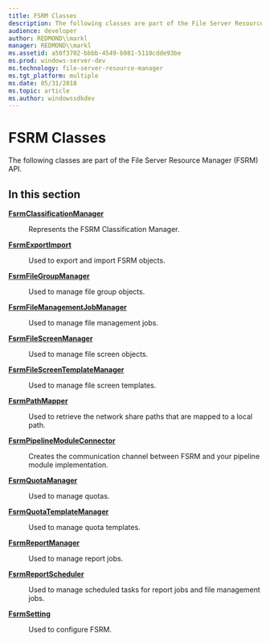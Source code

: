 ```yaml
---
title: FSRM Classes
description: The following classes are part of the File Server Resource Manager (FSRM) API.
audience: developer
author: REDMOND\\markl
manager: REDMOND\\markl
ms.assetid: a50f3702-bbbb-4549-b981-5110cdde93be
ms.prod: windows-server-dev
ms.technology: file-server-resource-manager
ms.tgt_platform: multiple
ms.date: 05/31/2018
ms.topic: article
ms.author: windowssdkdev
---
```


# FSRM Classes

The following classes are part of the File Server Resource Manager (FSRM) API.

## In this section

<dl> <dt>

[**FsrmClassificationManager**](/windows/previous-versions/FsrmTlb/?branch=master)
</dt> <dd>

Represents the FSRM Classification Manager.

</dd> <dt>

[**FsrmExportImport**](/windows/previous-versions/FsrmTlb/?branch=master)
</dt> <dd>

Used to export and import FSRM objects.

</dd> <dt>

[**FsrmFileGroupManager**](/windows/previous-versions/FsrmTlb/?branch=master)
</dt> <dd>

Used to manage file group objects.

</dd> <dt>

[**FsrmFileManagementJobManager**](/windows/previous-versions/FsrmTlb/?branch=master)
</dt> <dd>

Used to manage file management jobs.

</dd> <dt>

[**FsrmFileScreenManager**](/windows/previous-versions/FsrmTlb/?branch=master)
</dt> <dd>

Used to manage file screen objects.

</dd> <dt>

[**FsrmFileScreenTemplateManager**](/windows/previous-versions/FsrmTlb/?branch=master)
</dt> <dd>

Used to manage file screen templates.

</dd> <dt>

[**FsrmPathMapper**](/windows/previous-versions/FsrmTlb/?branch=master)
</dt> <dd>

Used to retrieve the network share paths that are mapped to a local path.

</dd> <dt>

[**FsrmPipelineModuleConnector**](/windows/previous-versions/FsrmTlb/?branch=master)
</dt> <dd>

Creates the communication channel between FSRM and your pipeline module implementation.

</dd> <dt>

[**FsrmQuotaManager**](/windows/previous-versions/FsrmTlb/?branch=master)
</dt> <dd>

Used to manage quotas.

</dd> <dt>

[**FsrmQuotaTemplateManager**](/windows/previous-versions/FsrmTlb/?branch=master)
</dt> <dd>

Used to manage quota templates.

</dd> <dt>

[**FsrmReportManager**](/windows/previous-versions/FsrmTlb/?branch=master)
</dt> <dd>

Used to manage report jobs.

</dd> <dt>

[**FsrmReportScheduler**](/windows/previous-versions/FsrmTlb/?branch=master)
</dt> <dd>

Used to manage scheduled tasks for report jobs and file management jobs.

</dd> <dt>

[**FsrmSetting**](/windows/previous-versions/FsrmTlb/?branch=master)
</dt> <dd>

Used to configure FSRM.

</dd> </dl>

 

 




